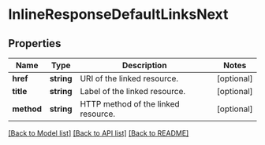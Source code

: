 # InlineResponseDefaultLinksNext

## Properties
Name | Type | Description | Notes
------------ | ------------- | ------------- | -------------
**href** | **string** | URI of the linked resource. | [optional] 
**title** | **string** | Label of the linked resource. | [optional] 
**method** | **string** | HTTP method of the linked resource. | [optional] 

[[Back to Model list]](../README.md#documentation-for-models) [[Back to API list]](../README.md#documentation-for-api-endpoints) [[Back to README]](../README.md)


